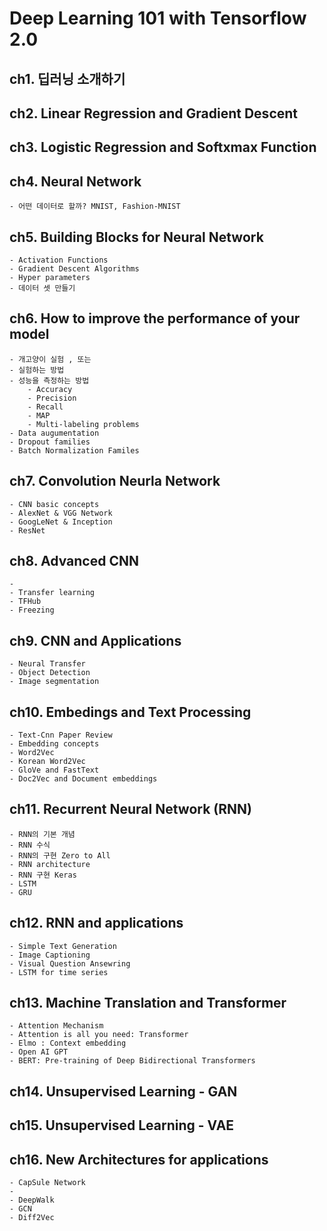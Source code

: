 # Deep Learning 101 with Tensorflow 2.0

## ch1. 딥러닝 소개하기
## ch2. Linear Regression and Gradient Descent
## ch3. Logistic Regression and Softxmax Function
## ch4. Neural Network
    - 어떤 데이터로 할까? MNIST, Fashion-MNIST
## ch5. Building Blocks for Neural Network 
    - Activation Functions
    - Gradient Descent Algorithms
    - Hyper parameters
    - 데이터 셋 만들기
## ch6. How to improve the performance of your model
    - 개고양이 실험 , 또는 
    - 실험하는 방법
    - 성능을 측정하는 방법
        - Accuracy
        - Precision
        - Recall 
        - MAP
        - Multi-labeling problems
    - Data augumentation
    - Dropout families 
    - Batch Normalization Familes

## ch7. Convolution Neurla Network
    - CNN basic concepts
    - AlexNet & VGG Network
    - GoogLeNet & Inception
    - ResNet
## ch8. Advanced CNN
    -
    - Transfer learning
    - TFHub
    - Freezing

## ch9. CNN and Applications  
    - Neural Transfer
    - Object Detection
    - Image segmentation
## ch10. Embedings and Text Processing
    - Text-Cnn Paper Review
    - Embedding concepts
    - Word2Vec
    - Korean Word2Vec
    - GloVe and FastText
    - Doc2Vec and Document embeddings

## ch11. Recurrent Neural Network (RNN)
    - RNN의 기본 개념
    - RNN 수식
    - RNN의 구현 Zero to All
    - RNN architecture
    - RNN 구현 Keras
    - LSTM 
    - GRU

## ch12. RNN and applications
    - Simple Text Generation
    - Image Captioning
    - Visual Question Ansewring
    - LSTM for time series

## ch13. Machine Translation and Transformer
    - Attention Mechanism
    - Attention is all you need: Transformer  
    - Elmo : Context embedding
    - Open AI GPT
    - BERT: Pre-training of Deep Bidirectional Transformers

## ch14. Unsupervised Learning - GAN
## ch15. Unsupervised Learning - VAE
## ch16. New Architectures for applications
    - CapSule Network
    - 
    - DeepWalk
    - GCN
    - Diff2Vec














